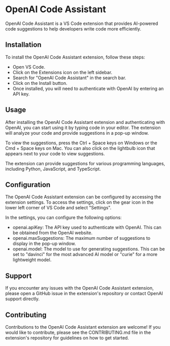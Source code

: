 # OpenAI Code Assistant

OpenAI Code Assistant is a VS Code extension that provides AI-powered code suggestions to help developers write code more efficiently.

## Installation

To install the OpenAI Code Assistant extension, follow these steps:

- Open VS Code.
- Click on the Extensions icon on the left sidebar.
- Search for "OpenAI Code Assistant" in the search bar.
- Click on the Install button.
- Once installed, you will need to authenticate with OpenAI by entering an API key.

## Usage

After installing the OpenAI Code Assistant extension and authenticating with OpenAI, you can start using it by typing code in your editor. The extension will analyze your code and provide suggestions in a pop-up window.

To view the suggestions, press the Ctrl + Space keys on Windows or the Cmd + Space keys on Mac. You can also click on the lightbulb icon that appears next to your code to view suggestions.

The extension can provide suggestions for various programming languages, including Python, JavaScript, and TypeScript.

## Configuration

The OpenAI Code Assistant extension can be configured by accessing the extension settings. To access the settings, click on the gear icon in the lower left corner of VS Code and select "Settings".

In the settings, you can configure the following options:

- openai.apiKey: The API key used to authenticate with OpenAI. This can be obtained from the OpenAI website.
- openai.maxSuggestions: The maximum number of suggestions to display in the pop-up window.
- openai.model: The model to use for generating suggestions. This can be set to "davinci" for the most advanced AI model or "curie" for a more lightweight model.

## Support

If you encounter any issues with the OpenAI Code Assistant extension, please open a GitHub issue in the extension's repository or contact OpenAI support directly.

## Contributing

Contributions to the OpenAI Code Assistant extension are welcome! If you would like to contribute, please see the CONTRIBUTING.md file in the extension's repository for guidelines on how to get started.
